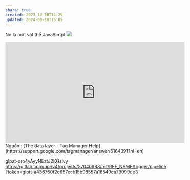 ```yaml
---
share: true
created: 2023-10-30T14:29
updated: 2024-08-18T15:05
---
```

Nó là một vật thể JavaScript
![](https://www.analyticsmania.com/wp-content/uploads/2019/12/image-2019-12-19T101006.568.jpg) 
<iframe width="560" height="315" src="https://www.youtube.com/embed/hyZQLQITeV4?si=8U---WQEKEcXRv6F" title="YouTube video player" frameborder="0" allow="accelerometer; autoplay; clipboard-write; encrypted-media; gyroscope; picture-in-picture; web-share" referrerpolicy="strict-origin-when-cross-origin" allowfullscreen></iframe>
Nguồn:: [The data layer - Tag Manager Help](https://support.google.com/tagmanager/answer/6164391?hl=en)

glpat-oro4yAyyNEztJ2KGsivy
https://gitlab.com/api/v4/projects/57040968/ref/REF_NAME/trigger/pipeline?token=glptt-a436760f2c657ccb15b98557a18549ca79099de3
